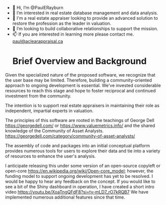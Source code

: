 - 👋 Hi, I’m @PaulERayburn
- 👀 I’m interested in real estate database management and data analysis.
- 🌱 I'm a real estate appraiser looking to provide an advanced solution to restore the profession as the leader in valuation.
- 💞️ I’m looking to build collaborative relationships to support the mission.
- 📫 If you are interested in learning more please contact me. paul@aclearappraisal.ca
  # Brief Overview and Background
  
Given the specialized nature of the proposed software, we recognize that the user base may be limited. Therefore, building a community-oriented approach to ongoing development is essential. We've invested considerable resources to reach this stage and hope to foster reciprocal and continued investment from the community.

The intention is to support real estate appraisers in maintaining their role as independent, impartial experts in valuation.

The principles of this software are rooted in the teachings of George Dell https://georgedell.com/ or https://www.valuemetrics.info/ and the shared knowledge of the Community of Asset Analysts. https://georgedell.com/category/community-of-asset-analysts/

The assembly of code and packages into an initial conceptual platform provides numerous tools for users to explore their data and tie into a variety of resources to enhance the user's analysis.

I anticipate releasing this under some version of an open-source copyleft or open-core https://en.wikipedia.org/wiki/Open-core_model; however, the funding model to support ongoing development has yet to be resolved. I would be happy to hear any feedback on the concept.
If you would like to see a bit of the Shiny dashboard in operation, I have created a short intro video https://youtu.be/XoaTngQFdF8?si=ty-mLD7_rO7kRQB7 We have implemented numerous additional features since that time.
<!---
PaulERayburn/PaulERayburn is a ✨ special ✨ repository because its `README.md` (this file) appears on your GitHub profile.
You can click the Preview link to take a look at your changes.
--->
